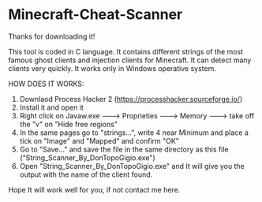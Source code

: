 # Minecraft-Cheat-Scanner

Thanks for downloading it!

This tool is coded in C language.
It contains different strings of the most famous ghost clients and injection clients for Minecraft.
It can detect many clients very quickly.
It works only in Windows operative system.

HOW DOES IT WORKS:

1) Downlaod Process Hacker 2 (https://processhacker.sourceforge.io/)
2) Install it and open it
3) Right click on Javaw.exe ---> Proprieties ---> Memory ---> take off the "v" on "Hide free regions"
4) In the same pages go to "strings...", write 4 near Minimum and place a tick on "Image" and "Mapped" and confirm "OK"
5) Go to "Save..." and save the file in the same directory as this file ("String_Scanner_By_DonTopoGigio.exe")
6) Open "String_Scanner_By_DonTopoGigio.exe" and It will give you the output with the name of the client found.

Hope It will work well for you, if not contact me here.
